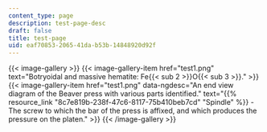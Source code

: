 ```yaml
---
content_type: page
description: test-page-desc
draft: false
title: test-page
uid: eaf70853-2065-41da-b53b-14848920d92f
---
```

{{< image-gallery >}}
{{< image-gallery-item href="test1.png" text="Botryoidal and massive hematite: Fe{{< sub 2 >}}O{{< sub 3 >}}." >}}
{{< image-gallery-item href="test1.png" data-ngdesc="An end view diagram of the Beaver press with various parts identified." text="{{% resource_link \"8c7e819b-238f-47c6-8117-75b410beb7cd\" \"Spindle\" %}} - The screw to which the bar of the press is affixed, and which produces the pressure on the platen." >}}
{{< /image-gallery >}}